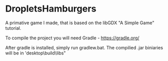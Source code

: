 # DropletsHamburgers
A primative game I made, that is based on the libGDX "A Simple Game" tutorial.

To compile the project you will need Gradle - https://gradle.org/

After gradle is installed, simply run gradlew.bat. The compilied .jar biniaries will be in 'desktop\build\libs"

